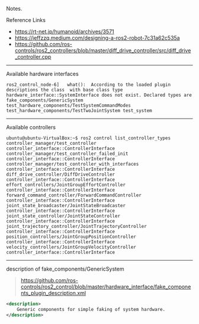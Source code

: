 Notes.

Reference Links
- https://rt-net.jp/humanoid/archives/3571
- https://jeffzzq.medium.com/designing-a-ros2-robot-7c31a62c535a
- https://github.com/ros-controls/ros2_controllers/blob/master/diff_drive_controller/src/diff_drive_controller.cpp

---

Available hardware interfaces

```
ros2_control_node-6]   what():  According to the loaded plugin descriptions the class  with base class type hardware_interface::SystemInterface does not exist. Declared types are  fake_components/GenericSystem test_hardware_components/TestSystemCommandModes test_hardware_components/TestTwoJointSystem test_system
```

---

Available controllers

```
ubuntu@ubuntu-VirtualBox:~$ ros2 control list_controller_types 
controller_manager/test_controller                                     controller_interface::ControllerInterface
controller_manager/test_controller_failed_init                         controller_interface::ControllerInterface
controller_manager/test_controller_with_interfaces                     controller_interface::ControllerInterface
diff_drive_controller/DiffDriveController                              controller_interface::ControllerInterface
effort_controllers/JointGroupEffortController                          controller_interface::ControllerInterface
forward_command_controller/ForwardCommandController                    controller_interface::ControllerInterface
joint_state_broadcaster/JointStateBroadcaster                          controller_interface::ControllerInterface
joint_state_controller/JointStateController                            controller_interface::ControllerInterface
joint_trajectory_controller/JointTrajectoryController                  controller_interface::ControllerInterface
position_controllers/JointGroupPositionController                      controller_interface::ControllerInterface
velocity_controllers/JointGroupVelocityController                      controller_interface::ControllerInterface
```

---

description of fake_components/GenericSystem

> https://github.com/ros-controls/ros2_control/blob/master/hardware_interface/fake_components_plugin_description.xml

```xml
<description>
    Generic components for simple faking of system hardware.
</description>
```